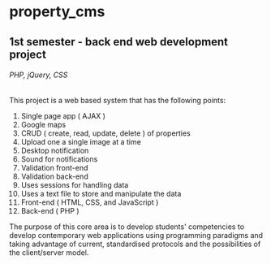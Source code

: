 # property_cms

## 1st semester - back end web development project

###### PHP, jQuery, CSS

This project is a web based system that has the following
points:
1. Single page app ( AJAX )
2. Google maps
3. CRUD ( create, read, update, delete ) of properties
4. Upload one a single image at a time
5. Desktop notification
6. Sound for notifications
7. Validation front-end 
8. Validation back-end
9. Uses sessions for handling data
10. Uses a text file to store and manipulate the data
11. Front-end ( HTML, CSS, and JavaScript )
12. Back-end ( PHP )

The purpose of this core area is to develop students' competencies to develop contemporary web applications using programming paradigms and taking advantage of current, standardised protocols and the possibilities of the client/server model.
